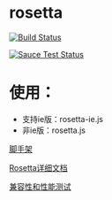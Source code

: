 # rosetta

[![Build Status](https://travis-ci.org/jiexuangao/rosetta.png)](https://travis-ci.org/jiexuangao/rosetta)

<a href="https://saucelabs.com/u/gloria">
  <img src="https://saucelabs.com/browser-matrix/gloria.svg" alt="Sauce Test Status"/>
</a>

# 使用：
* 支持ie版：rosetta-ie.js
* 非ie版：rosetta.js

[脚手架](https://github.com/fis-scaffold/rosetta)

[Rosetta详细文档](https://github.com/jiexuangao/rosetta/wiki)

[兼容性和性能测试](https://github.com/jiexuangao/rosetta/wiki/%E5%85%BC%E5%AE%B9%E6%80%A7%E5%92%8C%E6%80%A7%E8%83%BD%E6%B5%8B%E8%AF%95)
